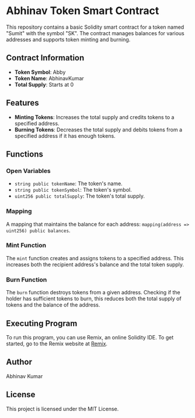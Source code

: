 # Abhinav Token Smart Contract

This repository contains a basic Solidity smart contract for a token named "Sumit" with the symbol "SK". The contract manages balances for various addresses and supports token minting and burning.

## Contract Information

- **Token Symbol**: Abby
- **Token Name**: AbhinavKumar
- **Total Supply**: Starts at 0

## Features

- **Minting Tokens**: Increases the total supply and credits tokens to a specified address.
- **Burning Tokens**: Decreases the total supply and debits tokens from a specified address if it has enough tokens.

## Functions

### Open Variables

- `string public tokenName`: The token's name.
- `string public tokenSymbol`: The token's symbol.
- `uint256 public totalSupply`: The token's total supply.

### Mapping

A mapping that maintains the balance for each address: `mapping(address => uint256) public balances`.

### Mint Function

The `mint` function creates and assigns tokens to a specified address. This increases both the recipient address's balance and the total token supply.

### Burn Function

The `burn` function destroys tokens from a given address. Checking if the holder has sufficient tokens to burn, this reduces both the total supply of tokens and the balance of the address.

## Executing Program

To run this program, you can use Remix, an online Solidity IDE. To get started, go to the Remix website at [Remix](https://remix.ethereum.org/).

## Author

Abhinav Kumar

## License

This project is licensed under the MIT License.
